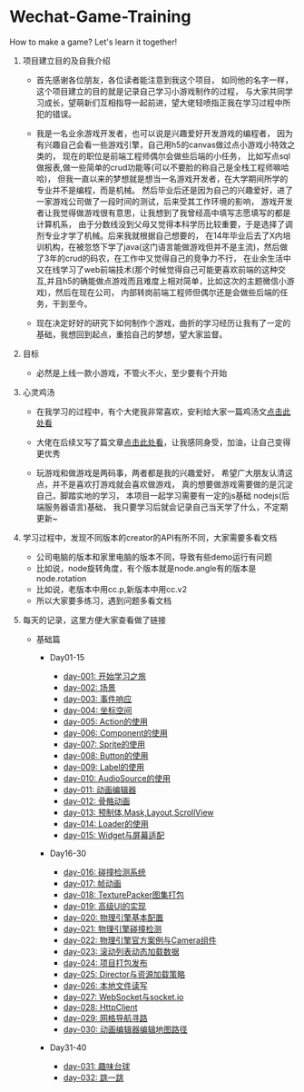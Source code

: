 # Wechat-Game-Training
How to make a game? Let's learn it together!

1. 项目建立目的及自我介绍

    * 首先感谢各位朋友，各位读者能注意到我这个项目，
        如同他的名字一样，这个项目建立的目的就是记录自己学习小游戏制作的过程，
        与大家共同学习成长，望萌新们互相指导一起前进，望大佬轻喷指正我在学习过程中所犯的错误。
       
    * 我是一名业余游戏开发者，也可以说是兴趣爱好开发游戏的编程者，
        因为有兴趣自己会看一些游戏引擎，自己用h5的canvas做过点小游戏小特效之类的，
        现在的职位是前端工程师偶尔会做些后端的小任务，
        比如写点sql做报表,做一些简单的crud功能等(可以不要脸的称自己是全栈工程师嘛哈哈)，
        但我一直以来的梦想就是想当一名游戏开发者，在大学期间所学的专业并不是编程，而是机械。
        然后毕业后还是因为自己的兴趣爱好，进了一家游戏公司做了一段时间的测试，后来受其工作环境的影响，
        游戏开发者让我觉得做游戏很有意思，让我想到了我曾经高中填写志愿填写的都是计算机系，
        由于分数线没到父母又觉得本科学历比较重要，于是选择了调剂专业才学了机械。后来我就根据自己想要的，
        在14年毕业后去了X内培训机构，在被忽悠下学了java(这门语言能做游戏但并不是主流)，然后做了3年的crud的码农，在工作中又觉得自己的竞争力不行，
        在业余生活中又在线学习了web前端技术(那个时候觉得自己可能更喜欢前端的这种交互,并且h5的确能做点游戏而且难度上相对简单，比如这次的主题微信小游戏)，然后在现在公司，
        内部转岗前端工程师但偶尔还是会做些后端的任务，干到至今。
        
    * 现在决定好好的研究下如何制作个游戏，曲折的学习经历让我有了一定的基础，我想回到起点，重拾自己的梦想，望大家监督。
    
2. 目标

    * 必然是上线一款小游戏，不管火不火，至少要有个开始

3. 心灵鸡汤

    * 在我学习的过程中，有个大佬我非常喜欢，安利给大家一篇鸡汤文[点击此处看](https://www.zhangxinxu.com/life/2019/03/study/)
    
    * 大佬在后续又写了篇文章[点击此处看](https://www.zhangxinxu.com/life/2019/07/company-ignore-fe/)，让我感同身受，加油，让自己变得更优秀
    
    * 玩游戏和做游戏是两码事，两者都是我的兴趣爱好，
        希望广大朋友认清这点，并不是喜欢打游戏就会喜欢做游戏，
        真的想要做游戏需要做的是沉淀自己，脚踏实地的学习，
        本项目一起学习需要有一定的js基础 nodejs(后端服务器语言)基础，
        我只要学习后就会记录自己当天学了什么，不定期更新~
 
4. 学习过程中，发现不同版本的creator的API有所不同，大家需要多看文档
    * 公司电脑的版本和家里电脑的版本不同，导致有些demo运行有问题
    * 比如说，node旋转角度，有个版本就是node.angle有的版本是node.rotation
    * 比如说，老版本中用cc.p,新版本中用cc.v2
    * 所以大家要多练习，遇到问题多看文档 
    
5. 每天的记录，这里方便大家查看做了链接
    * 基础篇
    
        * Day01-15
        
            * [day-001: 开始学习之旅](./基础篇/Day01-15/day-001-开始学习之旅/00-开始学习之旅.md)    
            * [day-002: 场景](./基础篇/Day01-15/day-002-场景/00-cc.Node场景.md)    
            * [day-003: 事件响应](./基础篇/Day01-15/day-003-事件/00-cc.Node事件响应.md)    
            * [day-004: 坐标空间](./基础篇/Day01-15/day-004-坐标空间/00-cc.Node坐标空间.md)    
            * [day-005: Action的使用](./基础篇/Day01-15/day-005-Action/00-Action使用.md)    
            * [day-006: Component的使用](./基础篇/Day01-15/day-006-Component/00-cc.Component使用.md)    
            * [day-007: Sprite的使用](./基础篇/Day01-15/day-007-Sprite/00-cc.Sprite使用.md)    
            * [day-008: Button的使用](./基础篇/Day01-15/day-008-Button/00-cc.Button使用.md)    
            * [day-009: Label的使用](./基础篇/Day01-15/day-009-Label/00-cc.Label组件使用.md)    
            * [day-010: AudioSource的使用](./基础篇/Day01-15/day-010-AudioSource/00-AudioSource组件使用.md)    
            * [day-011: 动画编辑器](./基础篇/Day01-15/day-011-动画编辑器/00-动画编辑器.md)    
            * [day-012: 骨骼动画](./基础篇/Day01-15/day-012-骨骼动画/00-骨骼动画组件使用.md)    
            * [day-013: 预制体,Mask,Layout,ScrollView](./基础篇/Day01-15/day-013-预制体,Mask,Layout,ScrollView/00-本章目录.md)    
            * [day-014: Loader的使用](./基础篇/Day01-15/day-014-Loader/00-cc.Loader使用.md)    
            * [day-015: Widget与屏幕适配](./基础篇/Day01-15/day-015-Widget与屏幕适配/00-cc.Widget与屏幕适配.md)
                    
        * Day16-30
        
            * [day-016: 碰撞检测系统](./基础篇/Day16-30/day-016-碰撞检测系统/00-本章目录.md)    
            * [day-017: 帧动画](./基础篇/Day16-30/day-017-帧动画/00-本章目录.md)    
            * [day-018: TexturePacker图集打包](./基础篇/Day16-30/day-018-TexturePacker图集打包/00-TexturePacker图集打包.md)    
            * [day-019: 高级UI的实现](./基础篇/Day16-30/day-019-高级UI的实现/00-高级UI的实现.md)    
            * [day-020: 物理引擎基本配置](./基础篇/Day16-30/day-020-物理引擎基本配置/00-物理引擎基本配置.md)    
            * [day-021: 物理引擎碰撞检测](./基础篇/Day16-30/day-021-物理引擎碰撞检测/00-物理引擎碰撞检测.md)    
            * [day-022: 物理引擎官方案例与Camera组件](./基础篇/Day16-30/day-022-物理引擎官方案例与Camera组件/00-本章目录.md)    
            * [day-023: 滚动列表动态加载数据](./基础篇/Day16-30/day-023-滚动列表动态加载数据/00-本章目录.md)    
            * [day-024: 项目打包发布](./基础篇/Day16-30/day-024-项目打包发布/00-本章目录.md)    
            * [day-025: Director与资源加载策略](./基础篇/Day16-30/day-025-Director与资源加载策略/00-本章目录.md)    
            * [day-026: 本地文件读写](./基础篇/Day16-30/day-026-本地文件读写/00-本章目录.md)    
            * [day-027: WebSocket与socket.io](./基础篇/Day16-30/day-027-Websocket与socket.io/00-本章目录.md)    
            * [day-028: HttpClient](./基础篇/Day16-30/day-028-HttpClient/00-本章目录.md)    
            * [day-029: 网格导航寻路](./基础篇/Day16-30/day-029-creator网格导航寻路/00-creator网格导航寻路.md)    
            * [day-030: 动画编辑器编辑地图路径](./基础篇/Day16-30/day-030-动画编辑器编辑地图路径/00-动画编辑器编辑地图路径.md)
        
        * Day31-40
        
            * [day-031: 趣味台球](./基础篇/Day31-40/day-031-趣味台球/00-趣味台球.md)    
            * [day-032: 跳一跳](./基础篇/Day31-40/day-032-跳一跳/00-跳一跳.md)    
            
    
    
